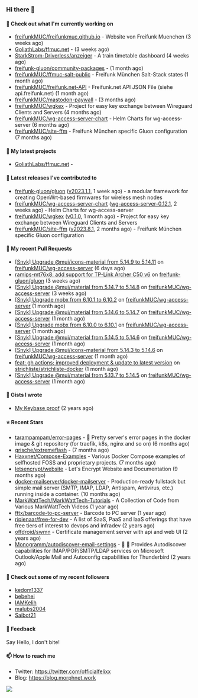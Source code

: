 ### Hi there 👋

#### 👷 Check out what I'm currently working on

- [freifunkMUC/freifunkmuc.github.io](https://github.com/freifunkMUC/freifunkmuc.github.io) - Website von Freifunk Muenchen (3 weeks ago)
- [GoliathLabs/ffmuc.net](https://github.com/GoliathLabs/ffmuc.net) -  (3 weeks ago)
- [StarkStrom-Driverless/anzeiger](https://github.com/StarkStrom-Driverless/anzeiger) - A train timetable dashboard (4 weeks ago)
- [freifunk-gluon/community-packages](https://github.com/freifunk-gluon/community-packages) -  (1 month ago)
- [freifunkMUC/ffmuc-salt-public](https://github.com/freifunkMUC/ffmuc-salt-public) - Freifunk München Salt-Stack states (1 month ago)
- [freifunkMUC/freifunk.net-API](https://github.com/freifunkMUC/freifunk.net-API) - Freifunk.net API JSON File (siehe api.freifunk.net) (1 month ago)
- [freifunkMUC/mastodon-paywall](https://github.com/freifunkMUC/mastodon-paywall) -  (3 months ago)
- [freifunkMUC/wgkex](https://github.com/freifunkMUC/wgkex) - Project for easy key exchange between Wireguard Clients and Servers (4 months ago)
- [freifunkMUC/wg-access-server-chart](https://github.com/freifunkMUC/wg-access-server-chart) - Helm Charts for wg-access-server (6 months ago)
- [freifunkMUC/site-ffm](https://github.com/freifunkMUC/site-ffm) - Freifunk München specific Gluon configuration (7 months ago)

#### 🌱 My latest projects

- [GoliathLabs/ffmuc.net](https://github.com/GoliathLabs/ffmuc.net) - 

#### 🔭 Latest releases I've contributed to

- [freifunk-gluon/gluon](https://github.com/freifunk-gluon/gluon) ([v2023.1.1](https://github.com/freifunk-gluon/gluon/releases/tag/v2023.1.1), 1 week ago) - a modular framework for creating OpenWrt-based firmwares for wireless mesh nodes
- [freifunkMUC/wg-access-server-chart](https://github.com/freifunkMUC/wg-access-server-chart) ([wg-access-server-0.12.1](https://github.com/freifunkMUC/wg-access-server-chart/releases/tag/wg-access-server-0.12.1), 2 weeks ago) - Helm Charts for wg-access-server
- [freifunkMUC/wgkex](https://github.com/freifunkMUC/wgkex) ([v0.1.0](https://github.com/freifunkMUC/wgkex/releases/tag/v0.1.0), 1 month ago) - Project for easy key exchange between Wireguard Clients and Servers
- [freifunkMUC/site-ffm](https://github.com/freifunkMUC/site-ffm) ([v2023.8.1](https://github.com/freifunkMUC/site-ffm/releases/tag/v2023.8.1), 2 months ago) - Freifunk München specific Gluon configuration

#### 🔨 My recent Pull Requests

- [[Snyk] Upgrade @mui/icons-material from 5.14.9 to 5.14.11](https://github.com/freifunkMUC/wg-access-server/pull/489) on [freifunkMUC/wg-access-server](https://github.com/freifunkMUC/wg-access-server) (6 days ago)
- [ramips-mt76x8: add support for TP-Link Archer C50 v6](https://github.com/freifunk-gluon/gluon/pull/3004) on [freifunk-gluon/gluon](https://github.com/freifunk-gluon/gluon) (3 weeks ago)
- [[Snyk] Upgrade @mui/material from 5.14.7 to 5.14.8](https://github.com/freifunkMUC/wg-access-server/pull/470) on [freifunkMUC/wg-access-server](https://github.com/freifunkMUC/wg-access-server) (3 weeks ago)
- [[Snyk] Upgrade mobx from 6.10.1 to 6.10.2](https://github.com/freifunkMUC/wg-access-server/pull/469) on [freifunkMUC/wg-access-server](https://github.com/freifunkMUC/wg-access-server) (1 month ago)
- [[Snyk] Upgrade @mui/material from 5.14.6 to 5.14.7](https://github.com/freifunkMUC/wg-access-server/pull/468) on [freifunkMUC/wg-access-server](https://github.com/freifunkMUC/wg-access-server) (1 month ago)
- [[Snyk] Upgrade mobx from 6.10.0 to 6.10.1](https://github.com/freifunkMUC/wg-access-server/pull/466) on [freifunkMUC/wg-access-server](https://github.com/freifunkMUC/wg-access-server) (1 month ago)
- [[Snyk] Upgrade @mui/material from 5.14.5 to 5.14.6](https://github.com/freifunkMUC/wg-access-server/pull/465) on [freifunkMUC/wg-access-server](https://github.com/freifunkMUC/wg-access-server) (1 month ago)
- [[Snyk] Upgrade @mui/icons-material from 5.14.3 to 5.14.6](https://github.com/freifunkMUC/wg-access-server/pull/464) on [freifunkMUC/wg-access-server](https://github.com/freifunkMUC/wg-access-server) (1 month ago)
- [feat: gh actions; improved deployment &amp; update to latest version](https://github.com/strichliste/strichliste-docker/pull/11) on [strichliste/strichliste-docker](https://github.com/strichliste/strichliste-docker) (1 month ago)
- [[Snyk] Upgrade @mui/material from 5.13.7 to 5.14.5](https://github.com/freifunkMUC/wg-access-server/pull/460) on [freifunkMUC/wg-access-server](https://github.com/freifunkMUC/wg-access-server) (1 month ago)

#### 📓 Gists I wrote

- [My Keybase proof](https://gist.github.com/69863960a08efeb03ad576ccaf93d880) (2 years ago)

#### ⭐ Recent Stars

- [tarampampam/error-pages](https://github.com/tarampampam/error-pages) - 🚧 Pretty server&#39;s error pages in the docker image &amp; git repository (for traefik, k8s, nginx and so on) (6 months ago)
- [grische/extremeflash](https://github.com/grische/extremeflash) -  (7 months ago)
- [Haxxnet/Compose-Examples](https://github.com/Haxxnet/Compose-Examples) - Various Docker Compose examples of selfhosted FOSS and proprietary projects. (7 months ago)
- [letsencrypt/website](https://github.com/letsencrypt/website) - Let&#39;s Encrypt Website and Documentation (9 months ago)
- [docker-mailserver/docker-mailserver](https://github.com/docker-mailserver/docker-mailserver) - Production-ready fullstack but simple mail server (SMTP, IMAP, LDAP, Antispam, Antivirus, etc.) running inside a container. (10 months ago)
- [MarkWattTech/MarkWattTech-Tutorials](https://github.com/MarkWattTech/MarkWattTech-Tutorials) - A Collection of Code from Various MarkWattTech Videos (1 year ago)
- [fttx/barcode-to-pc-server](https://github.com/fttx/barcode-to-pc-server) - Barcode to PC server (1 year ago)
- [ripienaar/free-for-dev](https://github.com/ripienaar/free-for-dev) - A list of SaaS, PaaS and IaaS offerings that have free tiers of interest to devops and infradev (2 years ago)
- [offdroid/swmn](https://github.com/offdroid/swmn) - Certificate management server with api and web UI (2 years ago)
- [Monogramm/autodiscover-email-settings](https://github.com/Monogramm/autodiscover-email-settings) - :whale: :wrench: Provides Autodiscover capabilities for IMAP/POP/SMTP/LDAP services on Microsoft Outlook/Apple Mail and Autoconfig capabilities for Thunderbird (2 years ago)

#### 👯 Check out some of my recent followers

- [kedom1337](https://github.com/kedom1337)
- [bebehei](https://github.com/bebehei)
- [IAMKelih](https://github.com/IAMKelih)
- [malubs2004](https://github.com/malubs2004)
- [Saibot21](https://github.com/Saibot21)

#### 💬 Feedback

Say Hello, I don't bite!

#### 📫 How to reach me

- Twitter: https://twitter.com/officialfelixx
- Blog: https://blog.morphnet.work

<img align="left" src="https://github-readme-stats.vercel.app/api?username=GoliathLabs&show_icons=true&hide_border=true&layout=compact&theme=chartreuse-dark&hide_rank=true&include_all_commits=true&bg_color=0d1117" />
